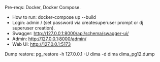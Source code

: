 Pre-reqs: Docker, Docker Compose.

* How to run: docker-compose up --build
* Login: admin / (set password via createsuperuser prompt or dj superuser creation).
* Swagger: http://127.0.0.1:8000/api/schema/swagger-ui/
* Admin: http://127.0.0.1:8000/admin/
* Web UI: http://127.0.0.1:5173

Dump restore: pg_restore -h 127.0.0.1 -U dima -d dima dima_pg12.dump
